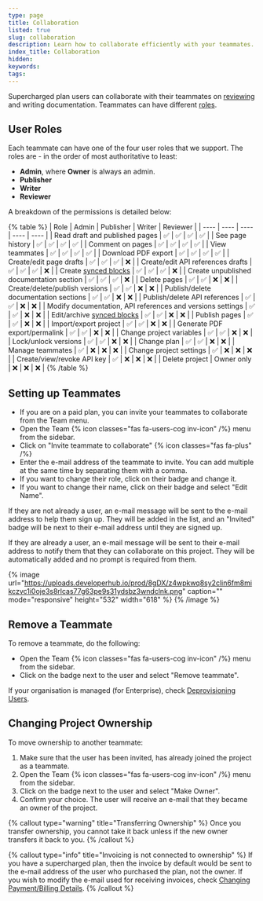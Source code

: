 ```yaml
---
type: page
title: Collaboration
listed: true
slug: collaboration
description: Learn how to collaborate efficiently with your teammates. Discover the different user roles and their permissions. Invite and remove teammates easily, and even transfer project ownership if needed.
index_title: Collaboration
hidden: 
keywords: 
tags: 
---
```



Supercharged plan users can collaborate with their teammates on [reviewing](/support-center/comments) and writing documentation. Teammates can have different [roles](/support-center/collaboration#user-roles).

## User Roles

Each teammate can have one of the four user roles that we support. The roles are - in the order of most authoritative to least:

- **Admin**, where **Owner** is always an admin.
- **Publisher**
- **Writer**
- **Reviewer**

A breakdown of the permissions is detailed below:


{% table %}
| Role | Admin | Publisher | Writer | Reviewer | 
| ---- | ---- | ---- | ---- | ---- | 
| Read draft and published pages | ✅ | ✅ | ✅ | ✅ | 
| See page history | ✅ | ✅ | ✅ | ✅ | 
| Comment on pages | ✅ | ✅ | ✅ | ✅ | 
| View teammates | ✅ | ✅ | ✅ | ✅ | 
| Download PDF export | ✅ | ✅ | ✅ | ✅ | 
| Create/edit page drafts | ✅ | ✅ | ✅ | ❌ | 
| Create/edit API references drafts | ✅ | ✅ | ✅ | ❌ | 
| Create [synced blocks](/support-center/synced-blocks) | ✅ | ✅ | ✅ | ❌ | 
| Create unpublished documentation section | ✅ | ✅ | ✅ | ❌ | 
| Delete pages | ✅ | ✅ | ❌ | ❌ | 
| Create/delete/publish versions | ✅ | ✅ | ❌ | ❌ | 
| Publish/delete documentation sections | ✅ | ✅ | ❌ | ❌ | 
| Publish/delete API references | ✅ | ✅ | ❌ | ❌ | 
| Modify documentation, API references and versions settings | ✅ | ✅ | ❌ | ❌ | 
| Edit/archive [synced blocks](/support-center/synced-blocks) | ✅ | ✅ | ❌ | ❌ | 
| Publish pages | ✅ | ✅ | ❌ | ❌ | 
| Import/export project | ✅ | ✅ | ❌ | ❌ | 
| Generate PDF export/permalink | ✅ | ✅ | ❌ | ❌ | 
| Change project variables | ✅ | ✅ | ❌ | ❌ | 
| Lock/unlock versions | ✅ | ✅ | ❌ | ❌ | 
| Change plan | ✅ | ✅ | ❌ | ❌ | 
| Manage teammates | ✅ | ❌ | ❌ | ❌ | 
| Change project settings | ✅ | ❌ | ❌ | ❌ | 
| Create/view/revoke API key | ✅ | ❌ | ❌ | ❌ | 
| Delete project | Owner only | ❌ | ❌ | ❌ | 
{% /table %}

## Setting up Teammates

- If you are on a paid plan, you can invite your teammates to collaborate from the Team menu.
- Open the Team {% icon classes="fas fa-users-cog inv-icon" /%} menu from the sidebar.
- Click on "Invite teammate to collaborate" {% icon classes="fas fa-plus" /%}
- Enter the e-mail address of the teammate to invite. You can add multiple at the same time by separating them with a comma.
- If you want to change their role, click on their badge and change it.
- If you want to change their name, click on their badge and select "Edit Name".

If they are not already a user, an e-mail message will be sent to the e-mail address to help them sign up. They will be added in the list, and an "Invited" badge will be next to their e-mail address until they are signed up.

If they are already a user, an e-mail message will be sent to their e-mail address to notify them that they can collaborate on this project. They will be automatically added and no prompt is required from them.


{% image url="https://uploads.developerhub.io/prod/8gDX/z4wpkwq8sy2clin6fm8mikczvc1i0oje3s8rlcas77g63pe9s31ydsbz3wndclnk.png" caption="" mode="responsive" height="532" width="618" %}
{% /image %}


## Remove a Teammate

To remove a teammate, do the following:

- Open the Team {% icon classes="fas fa-users-cog inv-icon" /%} menu from the sidebar.
- Click on the badge next to the user and select "Remove teammate".

If your organisation is managed (for Enterprise), check [Deprovisioning Users](/support-center/single-sign-on--sso-#deprovisioning-users).

## Changing Project Ownership

To move ownership to another teammate:

1. Make sure that the user has been invited, has already joined the project as a teammate.
2. Open the Team {% icon classes="fas fa-users-cog inv-icon" /%} menu from the sidebar.
3. Click on the badge next to the user and select "Make Owner".
4. Confirm your choice. The user will receive an e-mail that they became an owner of the project.


{% callout type="warning" title="Transferring Ownership" %}
Once you transfer ownership, you cannot take it back unless if the new owner transfers it back to you.
{% /callout %}



{% callout type="info" title="Invoicing is not connected to ownership" %}
If you have a supercharged plan, then the invoice by default would be sent to the e-mail address of the user who purchased the plan, not the owner. If you wish to modify the e-mail used for receiving invoices, check [Changing Payment/Billing Details](/support-center/supercharged-plans#changing-paymentbilling-details).
{% /callout %}



